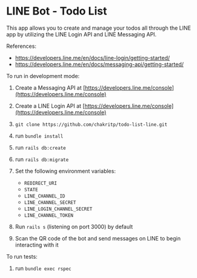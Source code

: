 # LINE Bot - Todo List

This app allows you to create and manage your todos all through the LINE app by utilizing the LINE Login API and LINE Messaging API.

References:

- https://developers.line.me/en/docs/line-login/getting-started/
- https://developers.line.me/en/docs/messaging-api/getting-started/

To run in development mode:

1. Create a Messaging API at [https://developers.line.me/console](https://developers.line.me/console)
2. Create a LINE Login API at [https://developers.line.me/console](https://developers.line.me/console)
3. `git clone https://github.com/chakritp/todo-list-line.git`
4. run `bundle install`
5. run `rails db:create`
6. run `rails db:migrate`
7. Set the following environment variables:
	- `REDIRECT_URI`
	- `STATE`
	- `LINE_CHANNEL_ID`
	- `LINE_CHANNEL_SECRET`
	- `LINE_LOGIN_CHANNEL_SECRET`
	- `LINE_CHANNEL_TOKEN`

8. Run `rails s` (listening on port 3000) by default 
9. Scan the QR code of the bot and send messages on LINE to begin interacting with it

To run tests:

1. run `bundle exec rspec`
